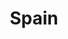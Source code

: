 ---
title: "Spain"
hashtag: spain
cities:
  - Barcelona
layout: hashtag
tags:
  - Country
  - Europe
---